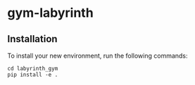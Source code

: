 # gym-labyrinth

## Installation

To install your new environment, run the following commands:

```{shell}
cd labyrinth_gym
pip install -e .
```

